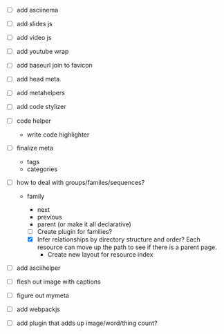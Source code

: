 - [ ] add asciinema
- [ ] add slides js
- [ ] add video js
- [ ] add youtube wrap
- [ ] add baseurl join to favicon
- [ ] add head meta
- [ ] add metahelpers
- [ ] add code stylizer
- [ ] code helper
  - write code highlighter


- [ ] finalize meta
  - tags
  - categories



- [ ] how to deal with groups/familes/sequences?
  - family
    - next
    - previous
    - parent (or make it all declarative)

    - [ ] Create plugin for families?
    - [x] Infer relationships by directory structure and order? Each resource can move up the path to see if there is a parent page.
      - Create new layout for resource index


- [ ] add asciihelper

- [ ] flesh out image with captions

- [ ] figure out mymeta

- [ ] add webpackjs


- [ ] add plugin that adds up image/word/thing count?
